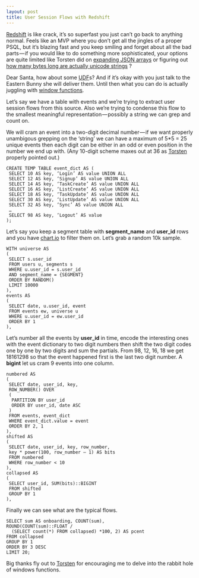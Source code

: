 ```yaml
---
layout: post
title: User Session Flows with Redshift
---
```

[Redshift](http://aws.amazon.com/redshift/) is like crack, it’s so superfast you just can’t go back to anything normal. Feels like an MVP where you don’t get all the jingles of a proper PSQL, but it’s blazing fast and you keep smiling and forget about all the bad parts — if you would like to do something more sophisticated, your options are quite limited like Torsten did on [expanding JSON arrays](http://torsten.io/stdout/expanding-json-arrays-to-rows/) or figuring out [how many bytes long are actually unicode strings](https://twitter.com/t0rsten/status/555389464131166209)
?

Dear Santa, how about some [UDF](https://forums.aws.amazon.com/thread.jspa?threadID=119186)s? And if it’s okay with you just talk to the Eastern Bunny she will deliver them. Until then what you can do is actually juggling with [window functions](http://docs.aws.amazon.com/redshift/latest/dg/c_Window_functions.html).

Let’s say we have a table with events and we’re trying to extract user session flows from this source. Also we’re trying to condense this flow to the smallest meaningful representation — possibly a string we can grep and count on.

We will cram an event into a two-digit decimal number — if we want properly unambigous grepping on the ‘string’ we can have a maximum of 5*5 = 25 unique events then each digit can be either in an odd or even position in the number we end up with. (Any 10-digit scheme maxes out at 36 as [Torsten](http://torsten.io/) properly pointed out.)

```
CREATE TEMP TABLE event_dict AS (
 SELECT 10 AS key, ‘Login’ AS value UNION ALL
 SELECT 12 AS key, ‘Signup’ AS value UNION ALL
 SELECT 14 AS key, ‘TaskCreate’ AS value UNION ALL
 SELECT 16 AS key, ‘ListCreate’ AS value UNION ALL
 SELECT 18 AS key, ‘TaskUpdate’ AS value UNION ALL
 SELECT 30 AS key, ‘ListUpdate’ AS value UNION ALL
 SELECT 32 AS key, ‘Sync’ AS value UNION ALL
 …
 SELECT 98 AS key, ‘Logout’ AS value
);
```

Let’s say you keep a segment table with **segment_name** and **user_id** rows and you have [chart.io](http://chart.io/) to filter them on. Let’s grab a random 10k sample.

```
WITH universe AS
(
 SELECT s.user_id
 FROM users u, segments s
 WHERE u.user_id = s.user_id
 AND segment_name = {SEGMENT}
 ORDER BY RANDOM()
 LIMIT 10000
),
events AS
(
 SELECT date, u.user_id, event
 FROM events ew, universe u
 WHERE u.user_id = ew.user_id
 ORDER BY 1
),
```

Let’s number all the events by **user_id** in time, encode the interesting ones with the event dictionary to two digit numbers then shift the two digit codes one by one by two digits and sum the partials. From 98, 12, 16, 18 we get 18161298 so that the event happened first is the last two digit number. A **bigint** let us cram 9 events into one column.

```
numbered AS
(
 SELECT date, user_id, key,
 ROW_NUMBER() OVER 
 (
  PARTITION BY user_id
  ORDER BY user_id, date ASC
 )
 FROM events, event_dict
 WHERE event_dict.value = event
 ORDER BY 2, 1
),
shifted AS
(
 SELECT date, user_id, key, row_number,
 key * power(100, row_number — 1) AS bits
 FROM numbered
 WHERE row_number < 10
),
collapsed AS
(
 SELECT user_id, SUM(bits)::BIGINT
 FROM shifted
 GROUP BY 1
),
```

Finally we can see what are the typical flows.

```
SELECT sum AS onboarding, COUNT(sum),
ROUND(COUNT(sum)::FLOAT / 
  (SELECT count(*) FROM collapsed) *100, 2) AS pcent
FROM collapsed
GROUP BY 1
ORDER BY 3 DESC
LIMIT 20;
```

Big thanks fly out to [Torsten](http://torsten.io/) for encouraging me to delve into the rabbit hole of windows functions.
